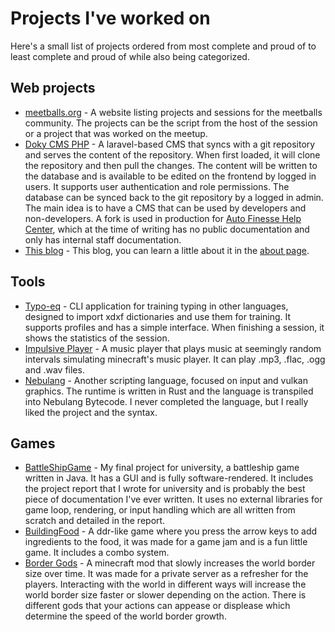 # Projects I've worked on

Here's a small list of projects ordered from most complete and proud of to
least complete and proud of while also being categorized.

## Web projects

- [meetballs.org](https://github.com/onelikeandidie/meetballs.org) - A website
    listing projects and sessions for the meetballs community. The projects can
    be the script from the host of the session or a project that was worked on
    the meetup.
- [Doky CMS PHP](https://github.com/onelikeandidie/doky-cms.php) - A
    laravel-based CMS that syncs with a git repository and serves the content 
    of the repository. When first loaded, it will clone the repository and then
    pull the changes. The content will be written to the database and is
    available to be edited on the frontend by logged in users. It supports user 
    authentication and role permissions. The database can be synced back to the
    git repository by a logged in admin. The main idea is to have a CMS that 
    can be used by developers and non-developers. A fork is used in production
    for [Auto Finesse Help Center](https://help.autofinesse.com), which at the
    time of writing has no public documentation and only has internal staff
    documentation.
- [This blog](https://github.com/onelikeandidie/piresgg) - This blog, you can
    learn a little about it in the [about page](/post/about).

## Tools

- [Typo-eq](https://github.com/onelikeandidie/typo-eq) - CLI application for
    training typing in other languages, designed to import xdxf dictionaries
    and use them for training. It supports profiles and has a simple interface.
    When finishing a session, it shows the statistics of the session.
- [Impulsive Player](https://github.com/onelikeandidie/impulsive-player) - A
    music player that plays music at seemingly random intervals simulating
    minecraft's music player. It can play .mp3, .flac, .ogg and .wav files.
- [Nebulang](https://github.com/onelikeandidie/nebulang) - Another scripting
    language, focused on input and vulkan graphics. The runtime is written in
    Rust and the language is transpiled into Nebulang Bytecode. I never
    completed the language, but I really liked the project and the syntax.

## Games

- [BattleShipGame](https://github.com/onelikeandidie/BattleShipGame) - My final
    project for university, a battleship game written in Java. It has a GUI and
    is fully software-rendered. It includes the project report that I wrote for
    university and is probably the best piece of documentation I've ever
    written. It uses no external libraries for game loop, rendering, or input
    handling which are all written from scratch and detailed in the report.
- [BuildingFood](https://github.com/onelikeandidie/BuildingFood) - A ddr-like
    game where you press the arrow keys to add ingredients to the food, it was
    made for a game jam and is a fun little game. It includes a combo system.
- [Border Gods](https://modrinth.com/mod/bordergods) - A minecraft mod that
    slowly increases the world border size over time. It was made for a private
    server as a refresher for the players. Interacting with the world in
    different ways will increase the world border size faster or slower
    depending on the action. There is different gods that your actions can
    appease or displease which determine the speed of the world border growth.
